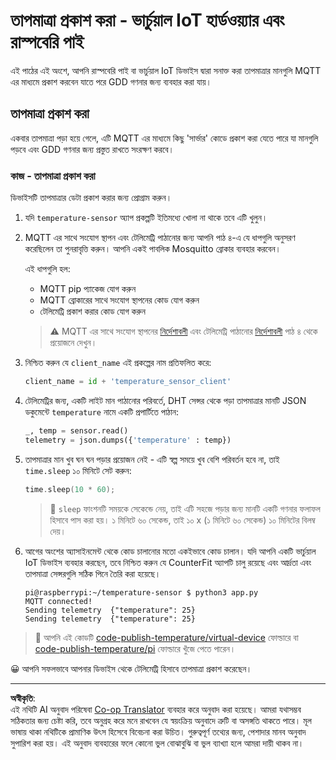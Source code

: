 <!--
CO_OP_TRANSLATOR_METADATA:
{
  "original_hash": "4efc74299e19f5d08f2f3f34451a11ba",
  "translation_date": "2025-08-27T11:03:06+00:00",
  "source_file": "2-farm/lessons/1-predict-plant-growth/single-board-computer-temp-publish.md",
  "language_code": "bn"
}
-->
# তাপমাত্রা প্রকাশ করা - ভার্চুয়াল IoT হার্ডওয়্যার এবং রাস্পবেরি পাই

এই পাঠের এই অংশে, আপনি রাস্পবেরি পাই বা ভার্চুয়াল IoT ডিভাইস দ্বারা সনাক্ত করা তাপমাত্রার মানগুলি MQTT এর মাধ্যমে প্রকাশ করবেন যাতে পরে GDD গণনার জন্য ব্যবহার করা যায়।

## তাপমাত্রা প্রকাশ করা

একবার তাপমাত্রা পড়া হয়ে গেলে, এটি MQTT এর মাধ্যমে কিছু 'সার্ভার' কোডে প্রকাশ করা যেতে পারে যা মানগুলি পড়বে এবং GDD গণনার জন্য প্রস্তুত রাখতে সংরক্ষণ করবে।

### কাজ - তাপমাত্রা প্রকাশ করা

ডিভাইসটি তাপমাত্রার ডেটা প্রকাশ করার জন্য প্রোগ্রাম করুন।

1. যদি `temperature-sensor` অ্যাপ প্রকল্পটি ইতিমধ্যে খোলা না থাকে তবে এটি খুলুন।

1. MQTT এর সাথে সংযোগ স্থাপন এবং টেলিমেট্রি পাঠানোর জন্য আপনি পাঠ ৪-এ যে ধাপগুলি অনুসরণ করেছিলেন তা পুনরাবৃত্তি করুন। আপনি একই পাবলিক Mosquitto ব্রোকার ব্যবহার করবেন।

    এই ধাপগুলি হল:

    - MQTT pip প্যাকেজ যোগ করুন
    - MQTT ব্রোকারের সাথে সংযোগ স্থাপনের কোড যোগ করুন
    - টেলিমেট্রি প্রকাশ করার কোড যোগ করুন

    > ⚠️ MQTT এর সাথে সংযোগ স্থাপনের [নির্দেশাবলী](../../../1-getting-started/lessons/4-connect-internet/single-board-computer-mqtt.md) এবং টেলিমেট্রি পাঠানোর [নির্দেশাবলী](../../../1-getting-started/lessons/4-connect-internet/single-board-computer-telemetry.md) পাঠ ৪ থেকে প্রয়োজনে দেখুন।

1. নিশ্চিত করুন যে `client_name` এই প্রকল্পের নাম প্রতিফলিত করে:

    ```python
    client_name = id + 'temperature_sensor_client'
    ```

1. টেলিমেট্রির জন্য, একটি লাইট মান পাঠানোর পরিবর্তে, DHT সেন্সর থেকে পড়া তাপমাত্রার মানটি JSON ডকুমেন্টে `temperature` নামে একটি প্রপার্টিতে পাঠান:

    ```python
    _, temp = sensor.read()
    telemetry = json.dumps({'temperature' : temp})
    ```

1. তাপমাত্রার মান খুব ঘন ঘন পড়ার প্রয়োজন নেই - এটি স্বল্প সময়ে খুব বেশি পরিবর্তন হবে না, তাই `time.sleep` ১০ মিনিটে সেট করুন:

    ```cpp
    time.sleep(10 * 60);
    ```

    > 💁 `sleep` ফাংশনটি সময়কে সেকেন্ডে নেয়, তাই এটি সহজে পড়ার জন্য মানটি একটি গণনার ফলাফল হিসাবে পাস করা হয়। ১ মিনিটে ৬০ সেকেন্ড, তাই ১০ x (১ মিনিটে ৬০ সেকেন্ড) ১০ মিনিটের বিলম্ব দেয়।

1. আগের অংশের অ্যাসাইনমেন্ট থেকে কোড চালানোর মতো একইভাবে কোড চালান। যদি আপনি একটি ভার্চুয়াল IoT ডিভাইস ব্যবহার করছেন, তবে নিশ্চিত করুন যে CounterFit অ্যাপটি চালু রয়েছে এবং আর্দ্রতা এবং তাপমাত্রা সেন্সরগুলি সঠিক পিনে তৈরি করা হয়েছে।

    ```output
    pi@raspberrypi:~/temperature-sensor $ python3 app.py
    MQTT connected!
    Sending telemetry  {"temperature": 25}
    Sending telemetry  {"temperature": 25}
    ```

> 💁 আপনি এই কোডটি [code-publish-temperature/virtual-device](../../../../../2-farm/lessons/1-predict-plant-growth/code-publish-temperature/virtual-device) ফোল্ডারে বা [code-publish-temperature/pi](../../../../../2-farm/lessons/1-predict-plant-growth/code-publish-temperature/pi) ফোল্ডারে খুঁজে পেতে পারেন।

😀 আপনি সফলভাবে আপনার ডিভাইস থেকে টেলিমেট্রি হিসাবে তাপমাত্রা প্রকাশ করেছেন।

---

**অস্বীকৃতি**:  
এই নথিটি AI অনুবাদ পরিষেবা [Co-op Translator](https://github.com/Azure/co-op-translator) ব্যবহার করে অনুবাদ করা হয়েছে। আমরা যথাসম্ভব সঠিকতার জন্য চেষ্টা করি, তবে অনুগ্রহ করে মনে রাখবেন যে স্বয়ংক্রিয় অনুবাদে ত্রুটি বা অসঙ্গতি থাকতে পারে। মূল ভাষায় থাকা নথিটিকে প্রামাণিক উৎস হিসেবে বিবেচনা করা উচিত। গুরুত্বপূর্ণ তথ্যের জন্য, পেশাদার মানব অনুবাদ সুপারিশ করা হয়। এই অনুবাদ ব্যবহারের ফলে কোনো ভুল বোঝাবুঝি বা ভুল ব্যাখ্যা হলে আমরা দায়ী থাকব না।